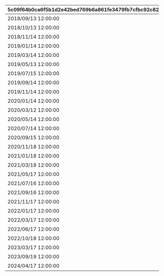 |5c09f64b0ca6f5b1d2e42bed769b6a861fe3479fb7cfbc92c82b6508fa9aef0d|f4f2cc07296b61bc660da97fbd166a829ee2c5b5cf48fc9f1fabc7ac730a4423|7f0959ef1ec0b9aaa7774f5674cdf53f1ce2ff9f61cd3ff78c194cedd8d69bef|9f10becd9d24645bb2d38b804a68d45dac893fe333e201a14e321604ace208af|9a1b475d4e9cb231648bd048b33b2e1d25ec6ec326b57a03098eca2cbb653b82|92ed1929b87ad28acb5862f57ec7fd06a8ced96894c9cbb7cba4bd46cdcb539e|61f40647d84636c68da63b0598e416022a2b8b63779b6ed410bc3ba8d558fc71|e703d3a2c9e717c7e8db4600b291e5d4f7b8c40087bc6cdb29829f88564b0136|
| --- | --- | --- | --- | --- | --- | --- | --- |
|2018/09/13 12:00:00|1|失われた記憶を求めて|0|2030/04/24 14:59:59|7001|7|1|
|2018/10/13 12:00:00|2|姉妹の絆と願いの塔|0|2030/04/24 14:59:59|7002|7|1|
|2018/11/14 12:00:00|3|スターたちの二重奏|0|2030/04/24 14:59:59|7003|7|1|
|2019/01/14 12:00:00|4|シスターズ・ブッキング|0|2030/04/24 14:59:59|7004|7|1|
|2019/03/14 12:00:00|5|あまのじゃくゴーストハウス|0|2030/04/24 14:59:59|7005|7|1|
|2019/05/13 12:00:00|6|二つの誇りは絆と共に|0|2030/04/24 14:59:59|7006|7|1|
|2019/07/15 12:00:00|7|冥風戦記外伝・吸血鬼伝承|0|2030/04/24 14:59:59|7007|7|1|
|2019/09/14 12:00:00|8|あまあま妹シューターズ！|0|2030/04/24 14:59:59|7008|7|1|
|2019/11/14 12:00:00|9|もふもふメルヘン珍道中|0|2030/04/24 14:59:59|7009|7|1|
|2020/01/14 12:00:00|10|ティーチャーズガイダンス|0|2030/04/24 14:59:59|7010|7|1|
|2020/03/12 12:00:00|11|忍剣珍道中|0|2030/04/24 14:59:59|7011|7|1|
|2020/05/14 12:00:00|12|すれちがいディスタンス|0|2030/04/24 14:59:59|7012|7|1|
|2020/07/14 12:00:00|13|ちぐはぐワーク&レスト|0|2030/04/24 14:59:59|7013|7|1|
|2020/09/15 12:00:00|14|レディの理想と大人の真実|0|2030/04/24 14:59:59|7014|7|1|
|2020/11/18 12:00:00|15|姉なる命題と博士の対偶|0|2030/04/24 14:59:59|7015|7|1|
|2021/01/18 12:00:00|16|追憶の歌姫と彷徨う幽霊|0|2030/04/24 14:59:59|7016|7|1|
|2021/03/18 12:00:00|17|美の探求者と女君の宴|0|2030/04/24 14:59:59|7017|7|1|
|2021/05/17 12:00:00|18|ドジ退散！　脱大凶大作戦|0|2030/04/24 14:59:59|7018|7|1|
|2021/07/16 12:00:00|19|軍人たちの合同任務|0|2030/04/24 14:59:59|7019|7|1|
|2021/09/16 12:00:00|20|笑いとたい焼きのから騒ぎ|0|2030/04/24 14:59:59|7020|7|1|
|2021/11/17 12:00:00|21|若き正義と大人の美学|0|2030/04/24 14:59:59|7021|7|1|
|2022/01/17 12:00:00|22|超能力×魔法＝超魔法少女|0|2030/04/24 14:59:59|7022|7|1|
|2022/03/17 12:00:00|23|チアアップ・ヒーローズ！|0|2030/04/24 14:59:59|7023|7|1|
|2022/06/17 12:00:00|24|変貌大妃と（元）悪徳商人|0|2030/04/24 14:59:59|7024|7|1|
|2022/10/18 12:00:00|25|激闘！　交わる竜獣の拳|0|2030/04/24 14:59:59|7025|7|1|
|2023/03/17 12:00:00|26|ロンリーガールズ交流会|0|2030/04/24 14:59:59|7026|7|1|
|2023/09/19 12:00:00|27|悪党たちの大珍道中|0|2030/04/24 14:59:59|7027|7|1|
|2024/04/17 12:00:00|28|ルナティック・ラビリンス|0|2030/04/24 14:59:59|7028|7|1|